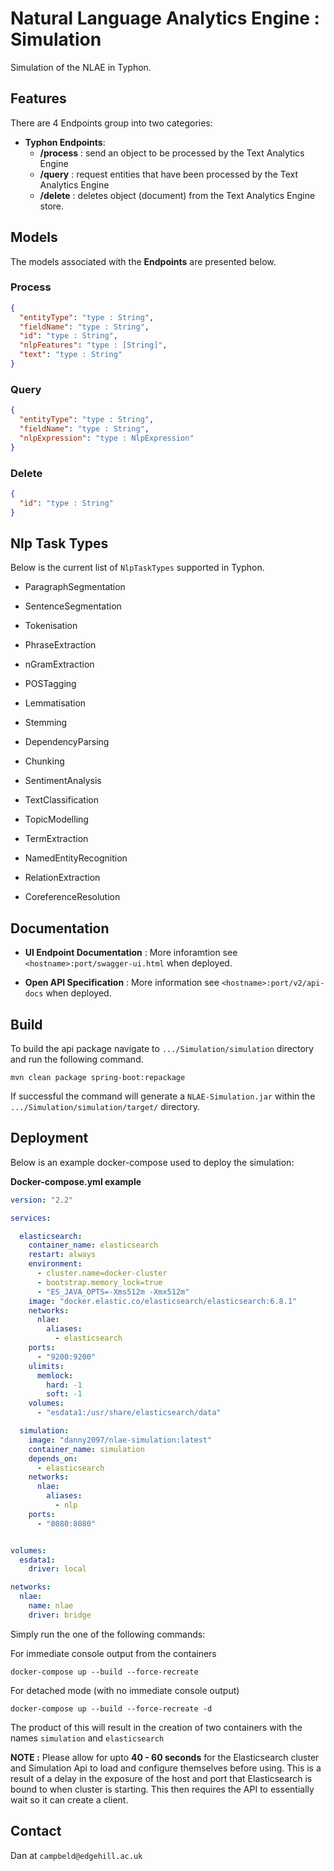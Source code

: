 # Natural Language Analytics Engine : Simulation

Simulation of the NLAE in Typhon.

## Features

There are 4 Endpoints group into two categories:

- **Typhon Endpoints**:
  - **/process** : send an object to be processed by the Text Analytics Engine 
  - **/query** : request entities that have been processed by the Text Analytics Engine 
  - **/delete** : deletes object (document) from the Text Analytics Engine store.

## Models

The models associated with the **Endpoints** are presented below.

### Process

```json
{
  "entityType": "type : String",
  "fieldName": "type : String",
  "id": "type : String",
  "nlpFeatures": "type : [String]",
  "text": "type : String"
}
```

### Query

```json
{
  "entityType": "type : String",
  "fieldName": "type : String",
  "nlpExpression": "type : NlpExpression"
}
```

### Delete

```json
{
  "id": "type : String"
}
```



## Nlp Task Types

Below is the current list of `NlpTaskTypes` supported in Typhon.

- ParagraphSegmentation

- SentenceSegmentation

- Tokenisation

- PhraseExtraction

- nGramExtraction

- POSTagging

- Lemmatisation

- Stemming

- DependencyParsing

- Chunking

- SentimentAnalysis

- TextClassification

- TopicModelling

- TermExtraction

- NamedEntityRecognition

- RelationExtraction

- CoreferenceResolution

  

## Documentation

- __**UI Endpoint Documentation**__ :
  More inforamtion see `<hostname>:port/swagger-ui.html` when deployed.

- __**Open API Specification**__ : More information see `<hostname>:port/v2/api-docs` when deployed.


## Build

To build the api package navigate to `.../Simulation/simulation` directory and run the following command.

```
mvn clean package spring-boot:repackage
```

If successful the command will generate a `NLAE-Simulation.jar` within the `.../Simulation/simulation/target/` directory.

## Deployment

Below is an example docker-compose used to deploy the simulation:

**Docker-compose.yml example**

```yml
version: "2.2"

services:

  elasticsearch:
    container_name: elasticsearch
    restart: always
    environment:
      - cluster.name=docker-cluster
      - bootstrap.memory_lock=true
      - "ES_JAVA_OPTS=-Xms512m -Xmx512m"
    image: "docker.elastic.co/elasticsearch/elasticsearch:6.8.1"
    networks:
      nlae:
        aliases:
          - elasticsearch
    ports:
      - "9200:9200"
    ulimits:
      memlock:
        hard: -1
        soft: -1
    volumes:
      - "esdata1:/usr/share/elasticsearch/data"

  simulation:
    image: "danny2097/nlae-simulation:latest"
    container_name: simulation
    depends_on:
      - elasticsearch
    networks:
      nlae:
        aliases:
          - nlp
    ports:
      - "8080:8080"


volumes:
  esdata1:
    driver: local

networks:
  nlae:
    name: nlae
    driver: bridge

```



Simply run the one of the following commands:

For immediate console output from the containers

```
docker-compose up --build --force-recreate
```

For detached mode (with no immediate console output)

```
docker-compose up --build --force-recreate -d
```


The product of this will result in the creation of two containers with the names `simulation` and `elasticsearch`


**NOTE :** Please allow for upto **40 - 60 seconds** for the Elasticsearch cluster and Simulation Api to load and configure themselves before using. This is a result of a delay in the exposure of the host and port that Elasticsearch is bound to when cluster is starting. This then requires the API to essentially wait so it can create a client.   

## Contact

Dan at `campbeld@edgehill.ac.uk`
